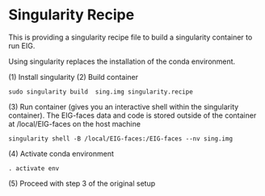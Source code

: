 # Singularity Recipe

This is providing a singularity recipe file to build a singularity container to run EIG.

Using singularity replaces the installation of the conda environment.

(1) Install singularity
(2) Build container
```
sudo singularity build  sing.img singularity.recipe
```
(3) Run container (gives you an interactive shell within the singularity container). The EIG-faces data and code is stored outside of the container at /local/EIG-faces on the host machine
```
singularity shell -B /local/EIG-faces:/EIG-faces --nv sing.img
```
(4) Activate conda environment
```
. activate env  
```
(5) Proceed with step 3 of the original setup

